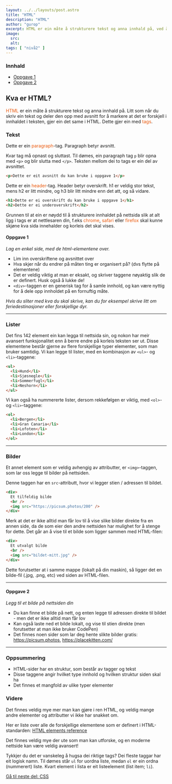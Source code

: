 ```yaml
---
layout: ../../layouts/post.astro
title: "HTML"
description: "HTML"
author: "gurop"
excerpt: HTML er ein måte å strukturere tekst og anna innhald på, ved å plassere dei ulike elementa på nettsida i ulike boksar.  
image:
  src:
  alt:
tags: [ "nivå2" ]
---
```


### Innhald

- [Oppgave 1](#oppgave-1)
- [Oppgave 2](#oppgave-2)

## Kva er HTML?

<font color="#EA580C">HTML</font> er ein måte å strukturere tekst og anna innhald på. Litt som når du skriv ein tekst og
deler den opp med avsnitt for å markere at det er forskjell i innhaldet i teksten, gjer ein det same i HTML. Dette gjer
ein med <font color="#EA580C">tags</font>.

### Tekst

Dette er ein <font color="#EA580C">paragraph</font>-tag. Paragraph betyr avsnitt.

Kvar tag må opnast og sluttast. Til dømes, ein paragraph tag `p` blir opna med `<p>`
og blir slutta med `</p>`. Teksten mellom dei to tags er ein del av avsnittet.

```html
<p>Dette er eit avsnitt du kan bruke i oppgave 1</p> 
```

Dette er ein <font color="#EA580C">header</font>-tag. Header betyr overskrift. h1 er veldig stor tekst, mens h2 er litt
mindre,
og h3 blir litt mindre enn det att, og så vidare.

```html
<h1>Dette er ei overskrift du kan bruke i oppgave 1</h1>
<h2>Dette er ei underoverskrift</h2> 
```

Grunnen til at ein er nøydd til å strukturere innhaldet på nettsida slik at alt ligg i tags er at nettlesaren din, f.eks
<font color="#EA580C">chrome</font>, <font color="#EA580C">safari</font> eller <font color="#EA580C">firefox</font> skal
kunne skjøne kva sida innehalder og korleis det skal vises.

<article class="oppgave">
    <h4 id="oppgave-1">Oppgave 1</h4>
    <p><em>Lag en enkel side, med de html-elementene over.</em></p>
    <ul>
      <li>Lim inn overskriftene og avsnittet over</li>
      <li>Hva skjer når du endrer på måten ting er organisert på? (dvs flytte på elementene)</li>
      <li>Det er veldig viktig at man er eksakt, og skriver taggene nøyaktig slik de er definert. Husk også å lukke de!</li>
      <li><code class="language-plaintext highlighter-rouge">&lt;div&gt;</code>-taggen er en generisk tag for å samle innhold, og kan være nyttig for å dele opp innholdet på en fornuftig måte.</li>
    </ul>
    <p><em>Hvis du sliter med kva du skal skrive, kan du for eksempel skrive litt om feriedestinasjoner eller forskjellige dyr.</em></p>
</article>

---

### Lister

Det fins 142 element ein kan legga til nettsida sin, og nokon har meir avansert funksjonalitet enn å berre endre på
korleis teksten ser ut. Disse elementene består gjerne av flere forskjellige typer elementer, som man bruker samtidig.
Vi kan legge til lister, med en kombinasjon av `<ul>`- og `<li>`-taggene:

```html
<ul>
  <li>Hund</li>
  <li>Sjøsnegle</li>
  <li>Sommerfugl</li>
  <li>Neshorn</li>
</ul>
```

Vi kan også ha nummererte lister, dersom rekkefølgen er viktig, med `<ol>`- og `<li>`-taggene:

```html
<ol>
  <li>Bergen</li>
  <li>Gran Canaria</li>
  <li>Lofoten</li>
  <li>London</li>
</ol>
```

---

### Bilder

Et annet element som er veldig avhengig av attributter, er `<img>`-taggen, som lar oss legge til bilder på nettsiden.

Denne taggen har en `src`-attributt, hvor vi legger stien / adressen til bildet.

```html
<div>
  Et tilfeldig bilde
  <br />
  <img src="https://picsum.photos/200" />
</div>
```

Merk at det er ikke alltid man får lov til å vise slike bilder direkte fra en annen side, da de som eier den andre nettsiden
har mulighet for å stenge for dette.
Det går an å vise til et bilde som ligger sammen med HTML-filen:

```html
<div>
  Et utvalgt bilde
  <br />
  <img src="bildet-mitt.jpg" />
</div>
```

Dette forutsetter at i samme mappe (lokalt på din maskin), så ligger det en bilde-fil (.jpg, .png, etc) ved siden av HTML-filen.

---

<article class="oppgave">
    <h4 id="oppgave-2">Oppgave 2</h4>
    <p><em>Legg til et bilde på nettsiden din</em></p>
    <ul>
      <li>Du kan finne et bilde på nett, og enten legge til adressen direkte til bildet - men det er ikke alltid man får lov</li>
      <li>Kan også laste ned et bilde lokalt, og vise til stien direkte (men forutsetter at man ikke bruker CodePen)</li>
      <li>Det finnes noen sider som lar deg hente slikte bilder gratis: <a href="https://picsum.photos">https://picsum.photos</a>, <a href="https://placekitten.com/">https://placekitten.com/</a></li>
    </ul>
</article>

---

### Oppsummering 

- HTML-sider har en struktur, som består av tagger og tekst
- Disse taggene angir hvilket type innhold og hvilken struktur siden skal ha
- Det finnes et mangfold av ulike typer elementer

### Videre

Det finnes veldig mye mer man kan gjøre i ren HTML, og veldig mange andre elementer og attributter vi ikke har snakket om.

Her er liste over alle de forskjellige elementene som er definert i HTML-standarden:
[HTML elements reference](https://developer.mozilla.org/en-US/docs/Web/HTML/Element)

Det finnes veldig mye der ute som man kan utforske, og en moderne nettside kan være veldig avansert!

Tykkjer du det er vanskeleg å hugsa dei riktige tags? Dei fleste taggar har eit logisk namn.
Til dømes står `ul` for uordna liste, medan `ol` er ein ordna (nummerert) liste.
Kvart element i lista er eit listeelement (list item; `li`).


[Gå til neste del: CSS](/TENK-tech-camp-web-intro/posts/04_CSS)